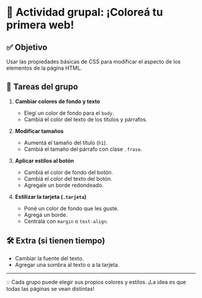 # 🎨 Actividad grupal: ¡Coloreá tu primera web!

## ✅ Objetivo
Usar las propiedades básicas de CSS para modificar el aspecto de los elementos de la página HTML.

## 🧩 Tareas del grupo

1. **Cambiar colores de fondo y texto**
   - Elegí un color de fondo para el `body`.
   - Cambiá el color del texto de los títulos y párrafos.

2. **Modificar tamaños**
   - Aumentá el tamaño del título (`h1`).
   - Cambiá el tamaño del párrafo con clase `.frase`.

3. **Aplicar estilos al botón**
   - Cambiá el color de fondo del botón.
   - Cambiá el color del texto del botón.
   - Agregale un borde redondeado.

4. **Estilizar la tarjeta (`.tarjeta`)**
   - Poné un color de fondo que les guste.
   - Agregá un borde.
   - Centrala con `margin` o `text-align`.

## 🛠 Extra (si tienen tiempo)
- Cambiar la fuente del texto.
- Agregar una sombra al texto o a la tarjeta.

---

💡 Cada grupo puede elegir sus propios colores y estilos. ¡La idea es que todas las páginas se vean distintas!
